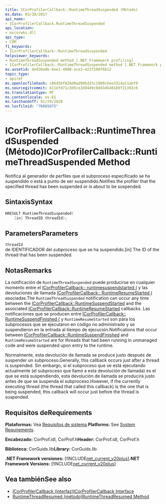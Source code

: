 ```yaml
---
title: ICorProfilerCallback::RuntimeThreadSuspended (Método)
ms.date: 03/30/2017
api_name:
- ICorProfilerCallback.RuntimeThreadSuspended
api_location:
- mscorwks.dll
api_type:
- COM
f1_keywords:
- ICorProfilerCallback::RuntimeThreadSuspended
helpviewer_keywords:
- RuntimeThreadSuspended method [.NET Framework profiling]
- ICorProfilerCallback::RuntimeThreadSuspended method [.NET Framework profiling]
ms.assetid: de830a8b-6ee1-4900-ace3-4237108f6b12
topic_type:
- apiref
ms.openlocfilehash: c8645bf828d0ad99bd25c1909cbee3314a11abf9
ms.sourcegitcommit: b11efd71c3d5ce3d9449c8d4345481b9f21392c6
ms.translationtype: MT
ms.contentlocale: es-ES
ms.lasthandoff: 01/29/2020
ms.locfileid: "76865875"
---
```

# <a name="icorprofilercallbackruntimethreadsuspended-method"></a><span data-ttu-id="ff576-102">ICorProfilerCallback::RuntimeThreadSuspended (Método)</span><span class="sxs-lookup"><span data-stu-id="ff576-102">ICorProfilerCallback::RuntimeThreadSuspended Method</span></span>
<span data-ttu-id="ff576-103">Notifica al generador de perfiles que el subproceso especificado se ha suspendido o está a punto de ser suspendido.</span><span class="sxs-lookup"><span data-stu-id="ff576-103">Notifies the profiler that the specified thread has been suspended or is about to be suspended.</span></span>  
  
## <a name="syntax"></a><span data-ttu-id="ff576-104">Sintaxis</span><span class="sxs-lookup"><span data-stu-id="ff576-104">Syntax</span></span>  
  
```cpp  
HRESULT RuntimeThreadSuspended(  
    [in] ThreadID threadId);  
```  
  
## <a name="parameters"></a><span data-ttu-id="ff576-105">Parameters</span><span class="sxs-lookup"><span data-stu-id="ff576-105">Parameters</span></span>  
 `threadId`  
 <span data-ttu-id="ff576-106">de IDENTIFICADOR del subproceso que se ha suspendido.</span><span class="sxs-lookup"><span data-stu-id="ff576-106">[in] The ID of the thread that has been suspended.</span></span>  
  
## <a name="remarks"></a><span data-ttu-id="ff576-107">Notas</span><span class="sxs-lookup"><span data-stu-id="ff576-107">Remarks</span></span>  
 <span data-ttu-id="ff576-108">La notificación de `RuntimeThreadSuspended` puede producirse en cualquier momento entre el [ICorProfilerCallback:: runtimesuspendstarted (](icorprofilercallback-runtimesuspendstarted-method.md) y las devoluciones de llamada [ICorProfilerCallback:: RuntimeResumeStarted (](icorprofilercallback-runtimeresumestarted-method.md) asociadas.</span><span class="sxs-lookup"><span data-stu-id="ff576-108">The `RuntimeThreadSuspended` notification can occur any time between the [ICorProfilerCallback::RuntimeSuspendStarted](icorprofilercallback-runtimesuspendstarted-method.md) and the associated [ICorProfilerCallback::RuntimeResumeStarted](icorprofilercallback-runtimeresumestarted-method.md) callbacks.</span></span> <span data-ttu-id="ff576-109">Las notificaciones que se producen entre [ICorProfilerCallback:: RuntimeSuspendFinished (](icorprofilercallback-runtimesuspendfinished-method.md) y `RuntimeResumeStarted` son para los subprocesos que se ejecutaron en código no administrado y se suspendieron en la entrada al tiempo de ejecución.</span><span class="sxs-lookup"><span data-stu-id="ff576-109">Notifications that occur between [ICorProfilerCallback::RuntimeSuspendFinished](icorprofilercallback-runtimesuspendfinished-method.md) and `RuntimeResumeStarted` are for threads that had been running in unmanaged code and were suspended upon entry to the runtime.</span></span>  
  
 <span data-ttu-id="ff576-110">Normalmente, esta devolución de llamada se produce justo después de suspender un subproceso.</span><span class="sxs-lookup"><span data-stu-id="ff576-110">Generally, this callback occurs just after a thread is suspended.</span></span> <span data-ttu-id="ff576-111">Sin embargo, si el subproceso que se está ejecutando actualmente (el subproceso que llamó a esta devolución de llamada) es el que se está suspendiendo, esta devolución de llamada se producirá justo antes de que se suspenda el subproceso.</span><span class="sxs-lookup"><span data-stu-id="ff576-111">However, if the currently executing thread (the thread that called this callback) is the one that is being suspended, this callback will occur just before the thread is suspended.</span></span>  
  
## <a name="requirements"></a><span data-ttu-id="ff576-112">Requisitos de</span><span class="sxs-lookup"><span data-stu-id="ff576-112">Requirements</span></span>  
 <span data-ttu-id="ff576-113">**Plataformas:** Vea [Requisitos de sistema](../../../../docs/framework/get-started/system-requirements.md).</span><span class="sxs-lookup"><span data-stu-id="ff576-113">**Platforms:** See [System Requirements](../../../../docs/framework/get-started/system-requirements.md).</span></span>  
  
 <span data-ttu-id="ff576-114">**Encabezado:** CorProf.idl, CorProf.h</span><span class="sxs-lookup"><span data-stu-id="ff576-114">**Header:** CorProf.idl, CorProf.h</span></span>  
  
 <span data-ttu-id="ff576-115">**Biblioteca:** CorGuids.lib</span><span class="sxs-lookup"><span data-stu-id="ff576-115">**Library:** CorGuids.lib</span></span>  
  
 <span data-ttu-id="ff576-116">**.NET Framework versiones:** [!INCLUDE[net_current_v20plus](../../../../includes/net-current-v20plus-md.md)]</span><span class="sxs-lookup"><span data-stu-id="ff576-116">**.NET Framework Versions:** [!INCLUDE[net_current_v20plus](../../../../includes/net-current-v20plus-md.md)]</span></span>  
  
## <a name="see-also"></a><span data-ttu-id="ff576-117">Vea también</span><span class="sxs-lookup"><span data-stu-id="ff576-117">See also</span></span>

- [<span data-ttu-id="ff576-118">ICorProfilerCallback (interfaz)</span><span class="sxs-lookup"><span data-stu-id="ff576-118">ICorProfilerCallback Interface</span></span>](icorprofilercallback-interface.md)
- [<span data-ttu-id="ff576-119">RuntimeThreadResumed (método)</span><span class="sxs-lookup"><span data-stu-id="ff576-119">RuntimeThreadResumed Method</span></span>](icorprofilercallback-runtimethreadresumed-method.md)
